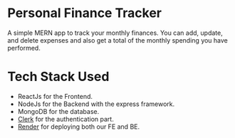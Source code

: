 # Personal Finance Tracker 
A simple MERN app to track your monthly finances. You can add, update, and delete expenses and also get a total of the monthly spending you have performed.

# Tech Stack Used 
* ReactJs for the Frontend.
* NodeJs for the Backend with the express framework.
* MongoDB for the database.
* [Clerk](https://clerk.com/) for the authentication part.
* [Render](https://dashboard.render.com/) for deploying both our FE and BE.
